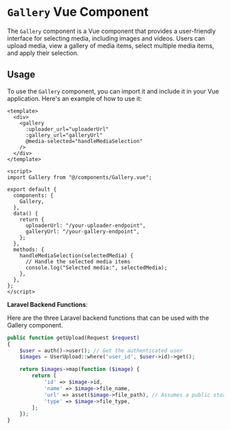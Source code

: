 # `Gallery` Vue Component

The `Gallery` component is a Vue component that provides a user-friendly interface for selecting media, including images and videos. Users can upload media, view a gallery of media items, select multiple media items, and apply their selection.

## Usage

To use the `Gallery` component, you can import it and include it in your Vue application. Here's an example of how to use it:

```vue
<template>
  <div>
    <gallery
      :uploader_url="uploaderUrl"
      :gallery_url="galleryUrl"
      @media-selected="handleMediaSelection"
    />
  </div>
</template>

<script>
import Gallery from "@/components/Gallery.vue";

export default {
  components: {
    Gallery,
  },
  data() {
    return {
      uploaderUrl: "/your-uploader-endpoint",
      galleryUrl: "/your-gallery-endpoint",
    };
  },
  methods: {
    handleMediaSelection(selectedMedia) {
      // Handle the selected media items
      console.log("Selected media:", selectedMedia);
    },
  },
};
</script>
```

**Laravel Backend Functions**:

Here are the three Laravel backend functions that can be used with the Gallery component.
```php
public function getUpload(Request $request)
{
    $user = auth()->user(); // Get the authenticated user
    $images = UserUpload::where('user_id', $user->id)->get();

    return $images->map(function ($image) {
        return [
            'id' => $image->id,
            'name' => $image->file_name,
            'url' => asset($image->file_path), // Assumes a public storage setup
            'type' => $image->file_type,
        ];
    });
}
```
